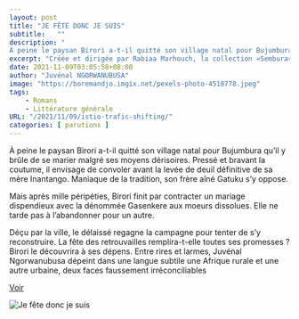 ```yaml
---
layout: post
title: "JE FÊTE DONC JE SUIS"
subtitle:   ""
description: "
À peine le paysan Birori a-t-il quitté son village natal pour Bujumbura qu’il y brûle de se marier malgré ses moyens dérisoires. Pressé et bravant la coutume, il envisage de convoler avant la levée de deuil définitive de sa mère Inantango.Maniaque de la tradition, son frère aîné Gatuku s’y oppose. Mais après mille péripéties, Birori finit par contracter un mariage dispendieux avec la dénommée Gasenkere aux moeurs dissolues. Elle ne tarde pas à l’abandonner pour un autre.Déçu par la ville, le délaissé regagne la campagne pour tenter de s’y reconstruire.La fête des retrouvailles remplira-t-elle toutes ses promesses ? "
excerpt: "Créée et dirigée par Rabiaa Marhouch, la collection «Sembura» est soutenue par la Fondation Corymbo, Zürich, Suisse."
date: 2021-11-09T03:05:58+08:00
author: "Juvénal NGORWANUBUSA"
image: "https://boremandjo.imgix.net/pexels-photo-4518778.jpeg"
tags:
    - Romans
    - Littérature générale
URL: "/2021/11/09/istio-trafic-shifting/"
categories: [ parutions ]
---
```



À peine le paysan Birori a-t-il quitté son village natal pour Bujumbura qu’il y brûle de se marier malgré ses moyens dérisoires. Pressé et bravant la coutume, il envisage de convoler avant la levée de deuil définitive de sa mère Inantango. Maniaque de la tradition, son frère aîné Gatuku s’y oppose. 

Mais après mille péripéties, Birori finit par contracter un mariage dispendieux avec la dénommée Gasenkere aux moeurs dissolues. Elle ne tarde pas à l’abandonner pour un autre. 

Déçu par la ville, le délaissé regagne la campagne pour tenter de s’y reconstruire. La fête des retrouvailles remplira-t-elle toutes ses promesses ? Birori le découvrira à ses dépens. Entre rires et larmes, Juvénal Ngorwanubusa dépeint dans une langue subtile une Afrique rurale et une autre urbaine, deux faces faussement irréconciliables


 [Voir](https://lacroiseedeschemins.ma/produit/je-fete-donc-je-suis/ )<BR>



![Je fête donc je suis](https://boremandjo.imgix.net/9789920753296_Je-f%C3%AAte-donc-je-suis.jpg)
